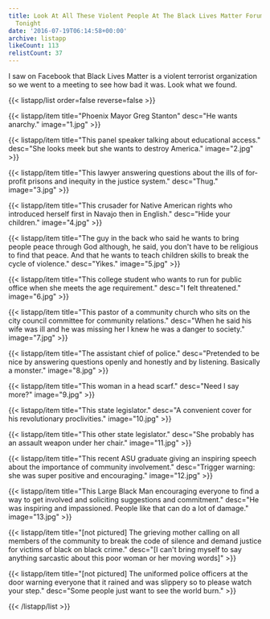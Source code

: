 ```yaml
---
title: Look At All These Violent People At The Black Lives Matter Forum In Phoenix
  Tonight
date: '2016-07-19T06:14:58+00:00'
archive: listapp
likeCount: 113
relistCount: 37
---
```


I saw on Facebook that Black Lives Matter is a violent terrorist organization so we went to a meeting to see how bad it was. Look what we found.

{{< listapp/list order=false reverse=false >}}

   {{< listapp/item title="Phoenix Mayor Greg Stanton"
      desc="He wants anarchy."
      image="1.jpg" >}}

   {{< listapp/item title="This panel speaker talking about educational access."
      desc="She looks meek but she wants to destroy America."
      image="2.jpg" >}}

   {{< listapp/item title="This lawyer answering questions about the ills of for-profit prisons and inequity in the justice system."
      desc="Thug."
      image="3.jpg" >}}

   {{< listapp/item title="This crusader for Native American rights who introduced herself first in Navajo then in English."
      desc="Hide your children."
      image="4.jpg" >}}

   {{< listapp/item title="The guy in the back who said he wants to bring people peace through God although, he said, you don't have to be religious to find that peace. And that he wants to teach children skills to break the cycle of violence."
      desc="Yikes."
      image="5.jpg" >}}

   {{< listapp/item title="This college student who wants to run for public office when she meets the age requirement."
      desc="I felt threatened."
      image="6.jpg" >}}

   {{< listapp/item title="This pastor of a community church who sits on the city council committee for community relations."
      desc="When he said his wife was ill and he was missing her I knew he was a danger to society."
      image="7.jpg" >}}

   {{< listapp/item title="The assistant chief of police."
      desc="Pretended to be nice by answering questions openly and honestly and by listening. Basically a monster."
      image="8.jpg" >}}

   {{< listapp/item title="This woman in a head scarf."
      desc="Need I say more?"
      image="9.jpg" >}}

   {{< listapp/item title="This state legislator."
      desc="A convenient cover for his revolutionary proclivities."
      image="10.jpg" >}}

   {{< listapp/item title="This other state legislator."
      desc="She probably has an assault weapon under her chair."
      image="11.jpg" >}}

   {{< listapp/item title="This recent ASU graduate giving an inspiring speech about the importance of community involvement."
      desc="Trigger warning: she was super positive and encouraging."
      image="12.jpg" >}}

   {{< listapp/item title="This Large Black Man encouraging everyone to find a way to get involved and soliciting suggestions and commitment."
      desc="He was inspiring and impassioned. People like that can do a lot of damage."
      image="13.jpg" >}}

   {{< listapp/item title="[not pictured] The grieving mother calling on all members of the community to break the code of silence and demand justice for victims of black on black crime."
      desc="[I can't bring myself to say anything sarcastic about this poor woman or her moving words]" >}}

   {{< listapp/item title="[not pictured] The uniformed police officers at the door warning everyone that it rained and was slippery so to please watch your step."
      desc="Some people just want to see the world burn." >}}

{{< /listapp/list >}}
